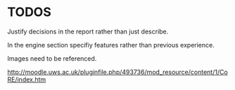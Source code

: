 
# TODOS

Justify decisions in the report rather than just describe.

In the engine section specifiy features rather than previous experience.

Images need to be referenced.

http://moodle.uws.ac.uk/pluginfile.php/493736/mod_resource/content/1/CoRE/index.htm
